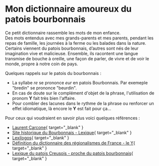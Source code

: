 # Mon dictionnaire amoureux du patois bourbonnais

Ce petit dictionnaire rassemble les mots de mon enfance.  
Des mots entendus avec mes grands-parents et mes parents, pendant les repas de famille, les journées à la ferme ou les balades dans la nature. Certains viennent du patois bourbonnais, d’autres sont nés de leur imagination vive et malicieuse. Ensemble, ils racontent une langue transmise de bouche à oreille, une façon de parler, de vivre et de voir le monde, propre à notre coin de pays.

Quelques rappels sur le patois du bourbonnais :

* La syllabe _re_ se prononce _eur_ en patois Bourbonnais. Par exemeple "bredin" se prononce "beurdin".
* En cas de doute sur le complément d'objet de la phrase, l'utilisation de pronom **Y** fait très bien l'affaire.
* Pour combler des lacunes dans le rythme de la phrase ou renforcer un effet idiomatique, là encore le **Y** est fait pour ça…

Pour ceux qui voudraient en savoir plus voici quelques références :

* [Laurent Carcone](https://zerotrois.fr/baignereau/bourbonnais/patois){ target="_blank" }
* [Site historique du Bourbonnais - Lexique](http://micbourbonnais.free.fr/lexique.htm){ target="_blank" }
* [Lexilogos](https://www.lexilogos.com/bourbonnais_dictionnaire.htm){ target="_blank" }
* [Définition du dictionnaire des régionalismes de France - le Y](https://drf.4h-conseil.fr/pages/D1Y0001.html){ target="_blank" }
* [Lexique du patois Creusois - proche du patois bourbonnais](https://fresselineshier.fr/wp-content/uploads/2020/12/Le-Patois-de-Fresselines.pdf){ target="_blank" }
